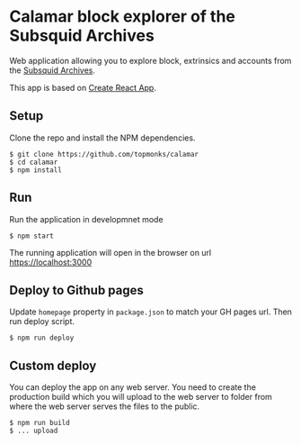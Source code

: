 # Calamar block explorer of the Subsquid Archives

Web application allowing you to explore block, extrinsics and accounts from the [Subsquid Archives](https://github.com/subsquid/archive-registry).

This app is based on [Create React App](https://facebook.github.io/create-react-app/docs/getting-started).

## Setup

Clone the repo and install the NPM dependencies.

```
$ git clone https://github.com/topmonks/calamar
$ cd calamar
$ npm install
```

## Run

Run the application in developmnet mode

```
$ npm start
```

The running application will open in the browser on url [https://localhost:3000](https://localhost:3000)

## Deploy to Github pages

Update `homepage` property in `package.json` to match your GH pages url. Then run deploy script.

```
$ npm run deploy
```

## Custom deploy

You can deploy the app on any web server. You need to create the production build which you will upload to the web server to folder from where the web server serves the files to the public.

```
$ npm run build
$ ... upload
```
